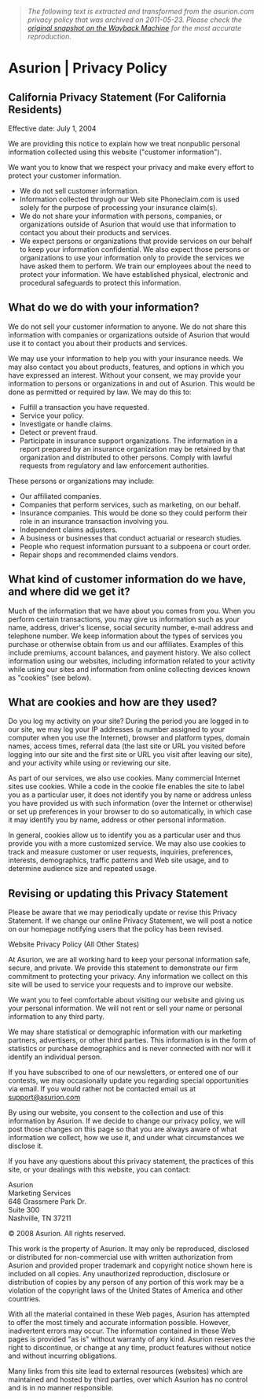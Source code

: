 > *The following text is extracted and transformed from the asurion.com privacy policy that was archived on 2011-05-23. Please check the [original snapshot on the Wayback Machine](https://web.archive.org/web/20110523053132id_/http%3A//www.asurion.com/web/asurion/privacy-policy) for the most accurate reproduction.*

# Asurion | Privacy Policy

## California Privacy Statement (For California Residents)

Effective date: July 1, 2004

We are providing this notice to explain how we treat nonpublic personal information collected using this website ("customer information").

We want you to know that we respect your privacy and make every effort to protect your customer information.

  * We do not sell customer information.
  * Information collected through our Web site Phoneclaim.com is used solely for the purpose of processing your insurance claim(s).
  * We do not share your information with persons, companies, or organizations outside of Asurion that would use that information to contact you about their products and services.
  * We expect persons or organizations that provide services on our behalf to keep your information confidential. We also expect those persons or organizations to use your information only to provide the services we have asked them to perform. We train our employees about the need to protect your information. We have established physical, electronic and procedural safeguards to protect this information.



## What do we do with your information?

We do not sell your customer information to anyone. We do not share this information with companies or organizations outside of Asurion that would use it to contact you about their products and services.

We may use your information to help you with your insurance needs. We may also contact you about products, features, and options in which you have expressed an interest. Without your consent, we may provide your information to persons or organizations in and out of Asurion. This would be done as permitted or required by law. We may do this to:

  * Fulfill a transaction you have requested.
  * Service your policy.
  * Investigate or handle claims.
  * Detect or prevent fraud.
  * Participate in insurance support organizations. The information in a report prepared by an insurance organization may be retained by that organization and distributed to other persons. Comply with lawful requests from regulatory and law enforcement authorities.



These persons or organizations may include:

  * Our affiliated companies.
  * Companies that perform services, such as marketing, on our behalf.
  * Insurance companies. This would be done so they could perform their role in an insurance transaction involving you.
  * Independent claims adjusters.
  * A business or businesses that conduct actuarial or research studies.
  * People who request information pursuant to a subpoena or court order.
  * Repair shops and recommended claims vendors.



## What kind of customer information do we have, and where did we get it?

Much of the information that we have about you comes from you. When you perform certain transactions, you may give us information such as your name, address, driver's license, social security number, e-mail address and telephone number. We keep information about the types of services you purchase or otherwise obtain from us and our affiliates. Examples of this include premiums, account balances, and payment history. We also collect information using our websites, including information related to your activity while using our sites and information from online collecting devices known as "cookies" (see below).

## What are cookies and how are they used?

Do you log my activity on your site? During the period you are logged in to our site, we may log your IP addresses (a number assigned to your computer when you use the Internet), browser and platform types, domain names, access times, referral data (the last site or URL you visited before logging into our site and the first site or URL you visit after leaving our site), and your activity while using or reviewing our site.

As part of our services, we also use cookies. Many commercial Internet sites use cookies. While a code in the cookie file enables the site to label you as a particular user, it does not identify you by name or address unless you have provided us with such information (over the Internet or otherwise) or set up preferences in your browser to do so automatically, in which case it may identify you by name, address or other personal information.

In general, cookies allow us to identify you as a particular user and thus provide you with a more customized service. We may also use cookies to track and measure customer or user requests, inquiries, preferences, interests, demographics, traffic patterns and Web site usage, and to determine audience size and repeated usage.

## Revising or updating this Privacy Statement

Please be aware that we may periodically update or revise this Privacy Statement. If we change our online Privacy Statement, we will post a notice on our homepage notifying users that the policy has been revised.

Website Privacy Policy (All Other States)

At Asurion, we are all working hard to keep your personal information safe, secure, and private. We provide this statement to demonstrate our firm commitment to protecting your privacy. Any information we collect on this site will be used to service your requests and to improve our website.

We want you to feel comfortable about visiting our website and giving us your personal information. We will not rent or sell your name or personal information to any third party.

We may share statistical or demographic information with our marketing partners, advertisers, or other third parties. This information is in the form of statistics or purchase demographics and is never connected with nor will it identify an individual person.

If you have subscribed to one of our newsletters, or entered one of our contests, we may occasionally update you regarding special opportunities via email. If you would rather not be contacted email us at support@asurion.com

By using our website, you consent to the collection and use of this information by Asurion. If we decide to change our privacy policy, we will post those changes on this page so that you are always aware of what information we collect, how we use it, and under what circumstances we disclose it.

If you have any questions about this privacy statement, the practices of this site, or your dealings with this website, you can contact:

Asurion  
Marketing Services  
648 Grassmere Park Dr.  
Suite 300  
Nashville, TN 37211

© 2008 Asurion. All rights reserved.

This work is the property of Asurion. It may only be reproduced, disclosed or distributed for non-commercial use with written authorization from Asurion and provided proper trademark and copyright notice shown here is included on all copies. Any unauthorized reproduction, disclosure or distribution of copies by any person of any portion of this work may be a violation of the copyright laws of the United States of America and other countries.

With all the material contained in these Web pages, Asurion has attempted to offer the most timely and accurate information possible. However, inadvertent errors may occur. The information contained in these Web pages is provided "as is" without warranty of any kind. Asurion reserves the right to discontinue, or change at any time, product features without notice and without incurring obligations.

Many links from this site lead to external resources (websites) which are maintained and hosted by third parties, over which Asurion has no control and is in no manner responsible.
